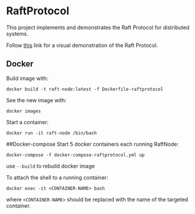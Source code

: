 # RaftProtocol
This project implements and demonstrates the Raft Protocol for distributed systems.

Follow [this](http://thesecretlivesofdata.com/raft/) link for a visual demonstration of the Raft 
Protocol.

## Docker
Build image with:
```
docker build -t raft-node:latest -f Dockerfile-raftprotocol
```

See the new image with:
```
docker images
```

Start a container:
```
docker run -it raft-node /bin/bash
```

##Docker-compose
Start 5 docker containers each running RaftNode:
```
docker-compose -f docker-compose-raftprotocol.yml up
```
use `--build` to rebuild docker image

To attach the shell to a running container:
```
docker exec -it <CONTAINER-NAME> bash
```

where `<CONTAINER-NAME>` should be replaced with the name of the targeted container.
